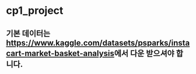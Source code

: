 # cp1_project

## 기본 데이터는 <https://www.kaggle.com/datasets/psparks/instacart-market-basket-analysis>에서 다운 받으셔야 합니다.
